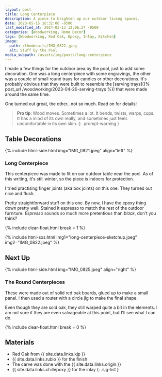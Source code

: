 ```yaml
---
layout: post
title: Long Centerpiece
description: A piece to brighten up our outdoor living spaces.
date: 2023-05-15 18:32:00 -0500
last_modified_at: 2024-03-13 12:06:37 -0500
categories: [Woodworking, Home Decor]
tags: [Woodworking, Red Oak, Epoxy, Inlay, Kitchen]
image:
  path: /thumbnails/IMG_0822.jpeg
  alt: Stuff by the Pool
media_subpath: /assets/img/posts/long-centerpiece
---
```

I made a few things for the outdoor area by the pool, just to add some decoration. One was a long centerpiece with some engravings, the other was a couple of small round trays for candles or other decorations. It's probably obvious that they were built to resemble the [serving trays]({% post_url /woodworking/2023-04-20-serving-trays %}) that were made around the same time.

One turned out great, the other...not so much. Read on for details!

> **Pro tip**: Wood moves. Sometimes a lot. It bends, twists, warps, cups. It has a mind of its own really, and sometimes just feels uncomfortable in its own skin.
{: .prompt-warning }

## Table Decorations

{% include html-side.html img="IMG_0821.jpeg" align="left" %}

### Long Center&#x200B;piece

This centerpiece was made to fit on our outdoor table near the pool. As of this writing, it's still winter, so the piece is indoors for protection.

I tried practising finger joints (aka box joints) on this one. They turned out nice and flush.

Pretty straightforward stuff on this one. By now, I have the epoxy thing down pretty well. Stained it espresso to match the rest of the outdoor furniture. _Espresso_ sounds so much more pretentious than _black_, don't you think?

{% include clear-float.html break = 1 %}

{% include html-sxs.html img1="long-centerpiece-sketchup.jpeg" img2="IMG_0822.jpeg" %}

## Next Up

{% include html-side.html img="IMG_0825.jpeg" align="right" %}

### The Round Center&#x200B;pieces

These were made out of solid red oak boards, glued up to make a small panel. I then used a router with a circle jig to make the final shape.

Even though they are sold oak, they still warped quite a bit in the elements. I am not sure if they are even salvageable at this point, but I'll see what I can do.

{% include clear-float.html break  = 0 %}

## Materials

- Red Oak from {{ site.data.links.kjp }}
- {{ site.data.links.rubio }} for the finish
- The carve was done with the {{ site.data.links.origin }}
- {{ site.data.links.chillepoxy }} for the inlay
{: .sjg-list }
